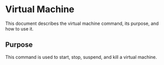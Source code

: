 # Virtual Machine

This document describes the virtual machine command, its purpose, and how to use
it.

## Purpose

This command is used to start, stop, suspend, and kill a virtual machine.
